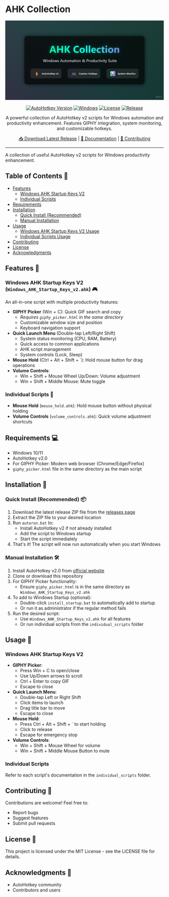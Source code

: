 # AHK Collection

<div align="center">

![AHK Collection Banner](IMAGES/banner.png)

[![AutoHotkey Version](https://img.shields.io/badge/AutoHotkey-v2.0-green.svg)](https://www.autohotkey.com/)
[![Windows](https://img.shields.io/badge/Platform-Windows%2010%2F11-blue.svg)](https://www.microsoft.com/windows)
[![License](https://img.shields.io/badge/License-MIT-yellow.svg)](LICENSE)
[![Release](https://img.shields.io/badge/Release-v1.1.1-orange.svg)](../../releases/latest)

A powerful collection of AutoHotkey v2 scripts for Windows automation and productivity enhancement. Features GIPHY integration, system monitoring, and customizable hotkeys.

[📥 Download Latest Release](../../releases/latest) | [📖 Documentation](docs/) | [🤝 Contributing](CONTRIBUTING.md)

</div>

---

A collection of useful AutoHotkey v2 scripts for Windows productivity enhancement.

## Table of Contents 📑
- [Features](#features-)
  - [Windows AHK Startup Keys V2](#windows-ahk-startup-keys-v2-)
  - [Individual Scripts](#individual-scripts-)
- [Requirements](#requirements-)
- [Installation](#installation-)
  - [Quick Install (Recommended)](#quick-install-recommended-)
  - [Manual Installation](#manual-installation-)
- [Usage](#usage-)
  - [Windows AHK Startup Keys V2 Usage](#windows-ahk-startup-keys-v2-usage)
  - [Individual Scripts Usage](#individual-scripts-usage)
- [Contributing](#contributing-)
- [License](#license-)
- [Acknowledgments](#acknowledgments-)

## Features 🌟

### Windows AHK Startup Keys V2 (`Windows_AHK_Startup_Keys_v2.ahk`) 🎮
An all-in-one script with multiple productivity features:
- **GIPHY Picker** (Win + C): Quick GIF search and copy
  - *Requires `giphy_picker.html` in the same directory*
  - Customizable window size and position
  - Keyboard navigation support
- **Quick Launch Menu** (Double-tap Left/Right Shift)
  - System status monitoring (CPU, RAM, Battery)
  - Quick access to common applications
  - AHK script management
  - System controls (Lock, Sleep)
- **Mouse Hold** (Ctrl + Alt + Shift + `): Hold mouse button for drag operations
- **Volume Controls**:
  - Win + Shift + Mouse Wheel Up/Down: Volume adjustment
  - Win + Shift + Middle Mouse: Mute toggle

### Individual Scripts 📜
- **Mouse Hold** (`mouse_hold.ahk`): Hold mouse button without physical holding
- **Volume Controls** (`volume_controls.ahk`): Quick volume adjustment shortcuts

## Requirements 💻
- Windows 10/11
- AutoHotkey v2.0
- For GIPHY Picker: Modern web browser (Chrome/Edge/Firefox)
- `giphy_picker.html` file in the same directory as the main script

## Installation 🔧

### Quick Install (Recommended) 📦
1. Download the latest release ZIP file from the [releases page](../../releases)
2. Extract the ZIP file to your desired location
3. Run `autorun.bat` to:
   - Install AutoHotkey v2 if not already installed
   - Add the script to Windows startup
   - Start the script immediately
4. That's it! The script will now run automatically when you start Windows

### Manual Installation 🛠️
1. Install AutoHotkey v2.0 from [official website](https://www.autohotkey.com/)
2. Clone or download this repository
3. For GIPHY Picker functionality:
   - Ensure `giphy_picker.html` is in the same directory as `Windows_AHK_Startup_Keys_v2.ahk`
4. To add to Windows Startup (optional):
   - Double-click `install_startup.bat` to automatically add to startup
   - Or run it as administrator if the regular method fails
5. Run the desired script:
   - Use `Windows_AHK_Startup_Keys_v2.ahk` for all features
   - Or run individual scripts from the `individual_scripts` folder

## Usage 📝
### Windows AHK Startup Keys V2
- **GIPHY Picker**:
  - Press Win + C to open/close
  - Use Up/Down arrows to scroll
  - Ctrl + Enter to copy GIF
  - Escape to close
- **Quick Launch Menu**:
  - Double-tap Left or Right Shift
  - Click items to launch
  - Drag title bar to move
  - Escape to close
- **Mouse Hold**:
  - Press Ctrl + Alt + Shift + ` to start holding
  - Click to release
  - Escape for emergency stop
- **Volume Controls**:
  - Win + Shift + Mouse Wheel for volume
  - Win + Shift + Middle Mouse Button to mute

### Individual Scripts
Refer to each script's documentation in the `individual_scripts` folder.

## Contributing 🤝
Contributions are welcome! Feel free to:
- Report bugs
- Suggest features
- Submit pull requests

## License 📄
This project is licensed under the MIT License - see the LICENSE file for details.

## Acknowledgments 🙏
- AutoHotkey community
- Contributors and users 